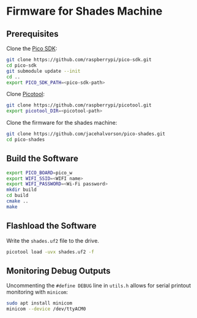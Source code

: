 # Firmware for Shades Machine

## Prerequisites

Clone the [Pico SDK](https://github.com/raspberrypi/pico-sdk):

```bash
git clone https://github.com/raspberrypi/pico-sdk.git
cd pico-sdk
git submodule update --init
cd ..
export PICO_SDK_PATH=<pico-sdk-path>
```

Clone [Picotool](https://github.com/raspberrypi/picotool):

```bash
git clone https://github.com/raspberrypi/picotool.git
export picotool_DIR=<picotool-path>
```

Clone the firmware for the shades machine:

```bash
git clone https://github.com/jacehalvorson/pico-shades.git
cd pico-shades
```

## Build the Software

```bash
export PICO_BOARD=pico_w
export WIFI_SSID=<WIFI name>
export WIFI_PASSWORD=<Wi-Fi password>
mkdir build
cd build
cmake ..
make
```

## Flashload the Software

Write the `shades.uf2` file to the drive.

```bash
picotool load -uvx shades.uf2 -f
```

## Monitoring Debug Outputs

Uncommenting the `#define DEBUG` line in `utils.h` allows for serial printout monitoring with `minicom`:

```bash
sudo apt install minicom
minicom --device /dev/ttyACM0
```
